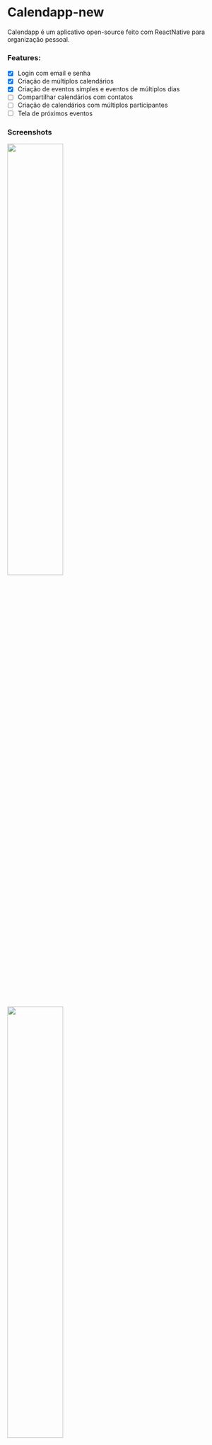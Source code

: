 # Calendapp-new

Calendapp é um aplicativo open-source feito com ReactNative para organização pessoal.

### Features:
- [x] Login com email e senha
- [x] Criação de múltiplos calendários
- [x] Criação de eventos simples e eventos de múltiplos dias
- [ ] Compartilhar calendários com contatos
- [ ] Criação de calendários com múltiplos participantes 
- [ ] Tela de próximos eventos

### Screenshots

<img style="width: 50%" src="https://user-images.githubusercontent.com/79384667/218844228-e73c5ba5-eb20-42e9-88eb-cc50a8f444fa.jpg" />
<img style="width: 50%" src="https://user-images.githubusercontent.com/79384667/218844212-11fe6ed7-3ef9-4ec7-a311-9096fe81f314.jpg" />
<img style="width: 50%" src="https://user-images.githubusercontent.com/79384667/218844223-a2948bf8-2d27-42ca-8ae5-ffb00e016537.jpg" />
